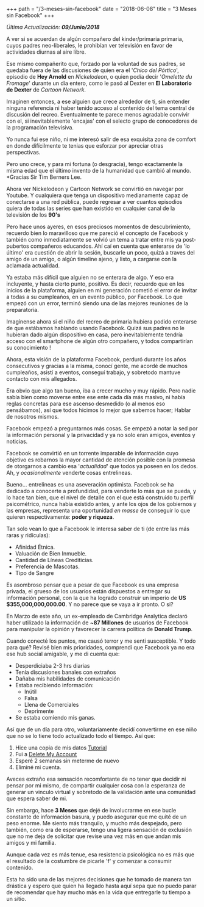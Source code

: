 +++
path = "/3-meses-sin-facebook"
date = "2018-06-08"
title = "3 Meses sin Facebook"
+++

_Última Actualización: **09/Junio/2018**_

A ver si se acuerdan de algún compañero del kinder/primaria primaria, cuyos padres neo-liberales, le prohibían ver televisión en favor de actividades diurnas al aire libre.

Ese mismo compañerito que, forzado por la voluntad de sus padres, se quedaba fuera de las discusiones de quien era el '_Chico del Pórtico_', episodio de **Hey Arnold** en _Nickelodeon_, o quien podía decir '_Omelette du Fromage_' durante un día entero, como le pasó al Dexter en **El Laboratorio de Dexter** de _Cartoon Network_.

Imaginen entonces, a ese alguien que crece alrededor de ti, sin entender ninguna referencia ni haber tenido acceso al contenido del tema central de discusión del recreo. Eventualmente te parece menos agradable convivir con el, si inevitablemente 'encajas' con el selecto grupo de conocedores de la programación televisiva.

Yo nunca fui ese niño, ni me interesó salir de esa exquisita zona de comfort en donde difícilmente te tenias que esforzar por apreciar otras perspectivas.

Pero uno crece, y para mi fortuna (o desgracia), tengo exactamente la mísma edad que el último invento de la humanidad que cambió al mundo. \*Gracias Sir Tim Berners Lee.

Ahora ver Nickelodeon y Cartoon Network se convirtió en navegar por Youtube. Y cualquiera que tenga un dispositivo medianamente capaz de conectarse a una red pública, puede regresar a ver cuantos episodios quiera de todas las series que han existido en cualquier canal de la televisión de los **90's**

Pero hace unos ayeres, en esos preciosos momentos de descubrimiento, recuerdo bien lo maravilloso que me pareció el concepto de Facebook y también como inmediatamente se volvió un tema a tratar entre mis ya post-pubertos compañeros educandos. Ahí caí en cuenta que enterarse de 'lo último' era cuestión de abrir la sesión, buscarle un poco, quizá a traves del amigo de un amigo, o algún timeline ajeno, y listo, a cargarse con la aclamada actualidad.

Ya estaba más difícil que alguien no se enterara de algo. Y eso era incluyente, y hasta cierto punto, positivo. Es decir, recuerdo que en los inicios de la plataforma, alguien en mi generación cometió el error de invitar a todas a su cumpleaños, en un evento público, por Facebook. Lo que empezó con un error, terminó siendo una de las mejores reuniones de la preparatoria.

Imagínense ahora si el niño del recreo de primaria hubiera podido enterarse de que estábamos hablando usando Facebook. Quizá sus padres no le hubieran dado algún dispositivo en casa, pero inevitablemente tendría acceso con el smartphone de algún otro compañero, y todos compartirían su conocimiento !

Ahora, esta visión de la plataforma Facebook, perduró durante los años consecutivos y gracias a la misma, conocí gente, me acordé de muchos cumpleaños, asistí a eventos, conseguí trabajo, y sobretodo mantuve contacto con mis allegados.

Era obvio que algo tan bueno, iba a crecer mucho y muy rápido. Pero nadie sabía bien como moverse entre ese ente cada día más masivo, ni había reglas concretas para ese ascenso desmedido (o al menos eso pensábamos), así que todos hicimos lo mejor que sabemos hacer; Hablar de nosotros mismos.

Facebook empezó a preguntarnos más cosas. Se empezó a notar la sed por la información personal y la privacidad y ya no solo eran amigos, eventos y noticias.

Facebook se convirtió en un torrente imparable de información cuyo objetivo es robarnos la mayor cantidad de atención posible con la promesa de otorgarnos a cambio esa '_actualidad_' que todos ya poseen en los dedos. Ah, y _ocasionalmente_ venderte cosas entrelineas.

Bueno... entrelineas es una aseveración optimista. Facebook se ha dedicado a conocerte a profundidad, para venderte lo más que se pueda, y lo hace tan bien, que el nivel de detalle con el que está construido tu perfil psicométrico, nunca había existido antes, y ante los ojos de los gobiernos y las empresas, representa una oportunidad _en masse_ de conseguir lo que quieren respectivamente: **poder y riqueza**.

Tan solo vean lo que a Facebook le interesa saber de ti (de entre las más raras y ridículas):

- Afinidad Étnica.
- Valuación de Bien Inmueble.
- Cantidad de Líneas Crediticias.
- Preferencia de Mascotas.
- Tipo de Sangre

Es asombroso pensar que a pesar de que Facebook es una empresa privada, el grueso de los usuarios están dispuestos a entregar su información personal, con la que ha logrado construir un imperio de **US \$355,000,000,000.00**. Y no parece que se vaya a ir pronto. O si?

En Marzo de este año, un ex-empleado de Cambridge Analytica declaró haber utilizado la información de ~**87 Millones** de usuarios de Facebook para manipular la opinión y favorecer la carrera política de **Donald Trump**.

Cuando conecté los puntos, me causó terror y me senti susceptible. Y todo para qué?
Revisé bien mis prioridades, comprendí que Facebook ya no era ese hub social amigable, y me di cuenta que:

- Desperdiciaba 2-3 hrs diarias
- Tenía discusiones banales con extraños
- Dañaba mis habilidades de comunicación
- Estaba recibiendo información:
  - Inútil
  - Falsa
  - Llena de Comerciales
  - Deprimente
- Se estaba comiendo mis ganas.

Así que de un día para otro, voluntariamente decidí convertirme en ese niño que no se lo tiene todo actualizado todo el tiempo. Así que:

1. Hice una copia de mis datos [Tutorial](https://www.facebook.com/help/1701730696756992/?helpref=hc_fnav)
2. Fui a [Delete My Account](https://www.facebook.com/help/delete_account)
3. Esperé 2 semanas sin meterme de nuevo
4. Eliminé mi cuenta.

Aveces extraño esa sensación recomfortante de no tener que decidir ni pensar por mi mismo, de compartir cualquier cosa con la esperanza de generar un vinculo virtual y sobretodo de la validación ante una comunidad que espera saber de mi.

Sin embargo, hace **3 Meses** que dejé de involucrarme en ese bucle constante de información basura, y puedo asegurar que me quité de un peso enorme. Me siento más tranquilo, y mucho más despejado, pero también, como era de esperarse, tengo una ligera sensación de exclusión que no me deja de solicitar que revise una vez más en que andan mis amigos y mi familia.

Aunque cada vez es más tenue, esa resistencia psicológica no es más que el resultado de la costumbre de picarle 'f' y comenzar a consumir contenido.

Esta ha sido una de las mejores decisiones que he tomado de manera tan drástica y espero que quien ha llegado hasta aquí sepa que no puedo parar de recomendar que hay mucho más en la vida que entregarle tu tiempo a un sitio.

